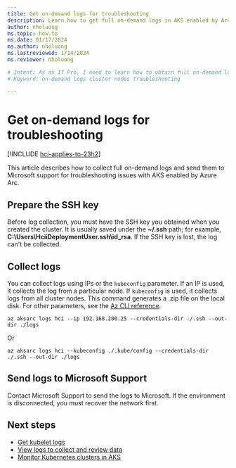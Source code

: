 ```yaml
---
title: Get on-demand logs for troubleshooting
description: Learn how to get full on-demand logs in AKS enabled by Arc and send them to Microsoft.
author: nholuong
ms.topic: how-to
ms.date: 01/17/2024
ms.author: nholuong 
ms.lastreviewed: 1/14/2024
ms.reviewer: nholuong

# Intent: As an IT Pro, I need to learn how to obtain full on-demand logs in order to troubleshoot problems with my Azure Kubernetes Service in AKS enabled by Arc.  
# Keyword: on-demand logs cluster nodes troubleshooting

---
```


# Get on-demand logs for troubleshooting

[!INCLUDE [hci-applies-to-23h2](includes/hci-applies-to-23h2.md)]

This article describes how to collect full on-demand logs and send them to Microsoft support for troubleshooting issues with AKS enabled by Azure Arc.

## Prepare the SSH key

Before log collection, you must have the SSH key you obtained when you created the cluster. It is usually saved under the **~/.ssh** path; for example, **C:\Users\HciiDeploymentUser\.ssh\id_rsa**. If the SSH key is lost, the log can't be collected.

## Collect logs

You can collect logs using IPs or the `kubeconfig` parameter. If an IP is used, it collects the log from a particular node. If `kubeconfig` is used, it collects logs from all cluster nodes. This command generates a .zip file on the local disk. For other parameters, see the [Az CLI reference](/cli/azure/aksarc/logs#az-aksarc-logs-hci).

```azurecli
az aksarc logs hci --ip 192.168.200.25 --credentials-dir ./.ssh --out-dir ./logs
```

Or

```azurecli
az aksarc logs hci --kubeconfig ./.kube/config --credentials-dir ./.ssh --out-dir ./logs
```

## Send logs to Microsoft Support

Contact Microsoft Support to send the logs to Microsoft. If the environment is disconnected, you must recover the network first.

## Next steps

- [Get kubelet logs](get-kubelet-logs.md)
- [View logs to collect and review data](./view-logs.md)
- [Monitor Kubernetes clusters in AKS](./aks-monitor-logging.md)
